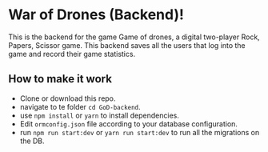 # War of Drones (Backend)!

This is the backend for the game Game of drones, a digital two-player Rock, Papers, Scissor game. This backend saves all the users that log into the game and record their game statistics.

## How to make it work

- Clone or download this repo.
- navigate to te folder `cd GoD-backend`.
- use `npm install` or `yarn` to install dependencies.
- Edit `ormconfig.json` file according to your database configuration.
- run `npm run start:dev` or `yarn run start:dev` to run all the migrations on the DB.